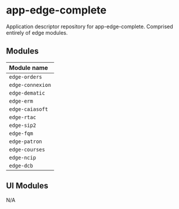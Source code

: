 # app-edge-complete

Application descriptor repository for app-edge-complete. Comprised entirely of edge modules.

## Modules

| Module name      |
|:-----------------|
| `edge-orders`    |
| `edge-connexion` |
| `edge-dematic`   |
| `edge-erm`       |
| `edge-caiasoft`  |
| `edge-rtac`      |
| `edge-sip2`      |
| `edge-fqm`       |
| `edge-patron`    |
| `edge-courses`   |
| `edge-ncip`      |
| `edge-dcb`       |

## UI Modules

N/A
